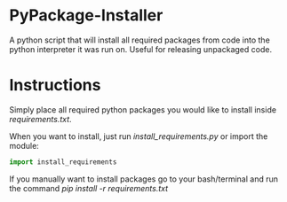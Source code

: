 # PyPackage-Installer
A python script that will install all required packages from code into the python interpreter it was run on. Useful for releasing unpackaged code.

# Instructions
Simply place all required python packages you would like to install inside *requirements.txt*.

When you want to install, just run *install_requirements.py* or import the module:
```python
import install_requirements
```
If you manually want to install packages go to your bash/terminal and run the command *pip install -r requirements.txt*
